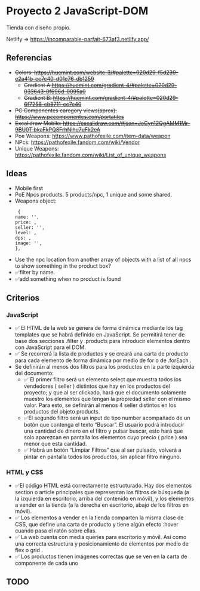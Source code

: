 # Proyecto 2 JavaScript-DOM

Tienda con diseño propio.

Netlify => https://incomparable-parfait-673af3.netlify.app/

## Referencias
  - ~~Colors: https://huemint.com/website-3/#palette=020d29-f5d239-e2a41b-cc7c40-d01c76-db1259~~
    - ~~Gradient A:https://huemint.com/gradient-4/#palette=020d29-033643-0f696d-0095a0~~
    - ~~Gradient B: https://huemint.com/gradient-4/#palette=020d29-6f7258-cb8711-cc7c40~~
  - ~~PC Componentes caregory views(aprox): https://www.pccomponentes.com/portatiles~~
  - ~~Excalidraw Mobile: https://excalidraw.com/#json=JeCyn12QgAMM1Mr-9BU0T,bkaFkPQ8FrhNlhu7uFk2eA~~
  - Poe Weapons: https://www.pathofexile.com/item-data/weapon
  - NPcs: https://pathofexile.fandom.com/wiki/Vendor
  - Unique Weapons: https://pathofexile.fandom.com/wiki/List_of_unique_weapons

## Ideas
  - Mobile first
  - PoE Npcs products. 5 products/npc, 1 unique and some shared.
  - Weapons object:
    ```
     {
    name: '',
    price: ,
    seller: '',
    level: ,
    dps: ,
    image: '',
    },
    ```
  - Use the npc location from another array of objects with a list of all npcs to show something in the product box?
  - ✅filter by name.
  - ✅add something when no product is found

## Criterios
### JavaScript
  - ✅ El HTML de la web se genera de forma dinámica mediante los tag templates que se habrá definido en JavaScript. Se permitirá tener de base dos secciones .filter y .products para introducir elementos dentro con JavaScript para el DOM.
  - ✅ Se recorrerá la lista de productos y se creará una carta de producto para cada elemento de forma dinámica por medio de for o de .forEach .
  - Se definirán al menos dos filtros para los productos en la parte izquierda del documento:
    - ✅ El primer filtro será un elemento select que muestra todos los vendedores ( seller ) distintos que hay en los productos del proyecto; y que al ser clickado, hará que el documento solamente muestro los elementos que tengan la propiedad seller con el mismo valor. Para esto, se definirán al menos 4 seller distintos en los productos del objeto products. 
    - ✅El segundo filtro será un input de tipo number acompañado de un botón que contenga el texto “Buscar”. El usuario podrá introducir una cantidad de dinero en el filtro y pulsar buscar, esto hará que solo aparezcan en pantalla los elementos cuyo precio ( price ) sea menor que esta cantidad.
    - ✅ Habrá un botón “Limpiar Filtros” que al ser pulsado, volverá a pintar en pantalla todos los productos, sin aplicar filtro ninguno.
### HTML y CSS
  - ✅El código HTML está correctamente estructurado. Hay dos elementos section o article principales que representan los filtros de búsqueda (a la izquierda en escritorio, arriba del contenido en móvil), y los elementos a vender en la tienda (a la derecha en escritorio, abajo de los filtros en móvil).
  - ✅ Los elementos a vender en la tienda comparten la misma clase de CSS, que define una carta de producto y tiene algún efecto :hover cuando pasa el ratón sobre ellas.
  - ✅ La web cuenta con media queries para escritorio y móvil. Así como una correcta estructura y posicionamiento de elementos por medio de flex o grid .
  - ✅ Los productos tienen imágenes correctas que se ven en la carta de componente de cada uno


## TODO
